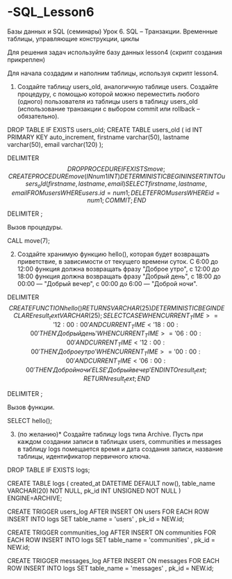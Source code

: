 # -SQL_Lesson6

Базы данных и SQL (семинары)
Урок 6. SQL – Транзакции. Временные таблицы, управляющие конструкции, циклы

Для решения задач используйте базу данных lesson4 (скрипт создания прикреплен)

Для начала создадим и наполним таблицы, используя скрипт lesson4.
1. Создайте таблицу users_old, аналогичную таблице users. Создайте процедуру, с помощью которой можно переместить любого (одного) пользователя из таблицы users в таблицу users_old (использование транзакции с выбором commit или rollback – обязательно).

DROP TABLE IF EXISTS users_old;
CREATE TABLE users_old (
	id INT PRIMARY KEY auto_increment, 
    firstname varchar(50), 
    lastname varchar(50), 
    email varchar(120)
);

DELIMITER $$
DROP PROCEDURE IF EXISTS move;
CREATE PROCEDURE  move (IN num1 INT) 
	DETERMINISTIC
BEGIN
INSERT INTO users_old (firstname,lastname,email) 
SELECT firstname, lastname, email 
	FROM users 
	WHERE users.id = num1;
DELETE FROM users 
	WHERE id = num1;
COMMIT;
END$$

DELIMITER ;

Вызов процедуры.

CALL move(7);

2. Создайте хранимую функцию hello(), которая будет возвращать приветствие, в зависимости от текущего времени суток. С 6:00 до 12:00 функция должна возвращать фразу "Доброе утро", с 12:00 до 18:00 функция должна возвращать фразу "Добрый день", с 18:00 до 00:00 — "Добрый вечер", с 00:00 до 6:00 — "Доброй ночи".

DELIMITER $$
CREATE FUNCTION hello() 
	RETURNS VARCHAR(25)
	DETERMINISTIC
BEGIN
DECLARE result_text VARCHAR(25);
SELECT CASE 
	WHEN CURRENT_TIME >= '12:00:00' AND  CURRENT_TIME < '18:00:00' THEN 'Добрый день'
	WHEN CURRENT_TIME >= '06:00:00' AND  CURRENT_TIME < '12:00:00' THEN 'Доброе утро'
	WHEN CURRENT_TIME >= '00:00:00' AND  CURRENT_TIME < '06:00:00' THEN 'Доброй ночи'
	ELSE 'Добрый вечер'
END INTO result_text;
RETURN result_text;
END$$

DELIMITER ;

Вызов функции.

SELECT hello();

3. (по желанию)* Создайте таблицу logs типа Archive. Пусть при каждом создании записи в таблицах users, communities и messages в таблицу logs помещается время и дата создания записи, название таблицы, идентификатор первичного ключа.

DROP TABLE IF EXISTS logs;

CREATE TABLE logs (
    created_at DATETIME DEFAULT now(),
    table_name VARCHAR(20) NOT NULL,
    pk_id INT UNSIGNED NOT NULL
)  ENGINE=ARCHIVE;

CREATE 
    TRIGGER  users_log
 AFTER INSERT ON users FOR EACH ROW 
    INSERT INTO logs SET table_name = 'users' , pk_id = NEW.id;

CREATE 
    TRIGGER  communities_log
 AFTER INSERT ON communities FOR EACH ROW 
    INSERT INTO logs SET table_name = 'communities' , pk_id = NEW.id;

CREATE 
    TRIGGER  messages_log
AFTER INSERT ON messages FOR EACH ROW 
    INSERT INTO logs SET table_name = 'messages' , pk_id = NEW.id;

